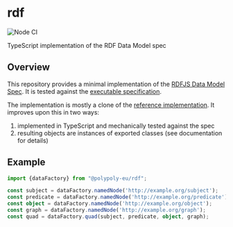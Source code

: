 # rdf

![Node CI](https://github.com/polypoly-eu/rdf/workflows/Node%20CI/badge.svg)

TypeScript implementation of the RDF Data Model spec

## Overview

This repository provides a minimal implementation of the [RDFJS Data Model Spec](https://rdf.js.org/data-model-spec/).
It is tested against the [executable specification](https://github.com/polypoly-eu/rdf-spec).

The implementation is mostly a clone of the [reference implementation](https://github.com/rdfjs-base/data-model).
It improves upon this in two ways:

1. implemented in TypeScript and mechanically tested against the spec
2. resulting objects are instances of exported classes (see documentation for details)

## Example

```typescript
import {dataFactory} from "@polypoly-eu/rdf";

const subject = dataFactory.namedNode('http://example.org/subject');
const predicate = dataFactory.namedNode('http://example.org/predicate');
const object = dataFactory.namedNode('http://example.org/object');
const graph = dataFactory.namedNode('http://example.org/graph');
const quad = dataFactory.quad(subject, predicate, object, graph);
```

